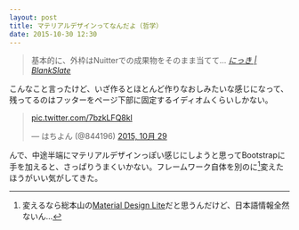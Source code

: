 ```yaml
---
layout: post
title: マテリアルデザインってなんだよ（哲学）
date: 2015-10-30 12:30
---
```


> 基本的に、外枠はNuitterでの成果物をそのまま当てて...
<cite><a href="{{ site.baseurl }}{% post_url 2015-10-28-make-new-memopage %}">にっき | BlankSlate</a></cite>

こんなこと言ったけど、いざ作るとほとんど作りなおしみたいな感じになって、残ってるのはフッターをページ下部に固定するイディオムくらいしかない。

<blockquote class="twitter-tweet tw-align-center" lang="ja"><p lang="und" dir="ltr"><a href="https://t.co/7bzkLFQ8kl">pic.twitter.com/7bzkLFQ8kl</a></p>&mdash; はちよん (@844196) <a href="https://twitter.com/844196/status/659746899830829056">2015, 10月 29</a></blockquote>
<script async src="//platform.twitter.com/widgets.js" charset="utf-8"></script>

んで、中途半端にマテリアルデザインっぽい感じにしようと思ってBootstrapに手を加えると、さっぱりうまくいかない。フレームワーク自体を別のに[^1]変えたほうがいい気がしてきた。

[^1]: 変えるなら総本山の[Material Design Lite](http://www.getmdl.io/)だと思うんだけど、日本語情報全然ないん...
